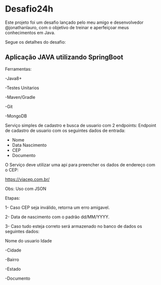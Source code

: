 # Desafio24h

Este projeto foi um desafio lançado pelo meu amigo e desenvolvedor @jonathanlauro, com o objetivo de treinar e aperfeiçoar meus conhecimentos em Java.

Segue os detalhes do desafio:

<h2>Aplicação JAVA utilizando SpringBoot</h2>

Ferramentas:

  -Java8+
  
  -Testes Unitarios
  
  -Maven/Gradle
  
  -Git
  
  -MongoDB


Serviço simples de cadastro e busca de usuario com 2 endpoints:
Endpoint de cadastro de usuario com os seguintes dados de entrada:
- Nome
- Data Nascimento
- CEP
- Documento

O Serviço deve utilizar uma api para preencher os dados de endereço com o CEP:

https://viacep.com.br/


Obs: Uso com JSON

Etapas:

1- Caso CEP seja inválido, retorna um erro amigavel.

2- Data de nascimento com o padrão dd/MM/YYYY.

3- Caso tudo esteja correto será armazenado no banco de dados os seguintes dados:

Nome do usuario
Idade

-Cidade

-Bairro

-Estado

-Documento
